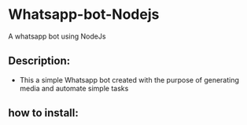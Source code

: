 # Whatsapp-bot-Nodejs
A whatsapp bot using NodeJs

## Description: 
- This a simple Whatsapp bot created with the purpose of generating media and automate simple tasks

## how to install:
